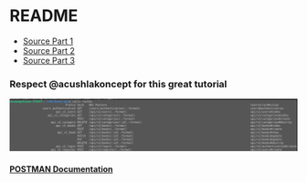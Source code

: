 # README

 - [Source Part 1](https://www.microverse.org/blog/test-driven-development-of-restful-json-api-with-rails)
 - [Source Part 2](https://www.microverse.org/blog/build-a-restful-api-authentication-with-jwt)
 - [Source Part 3](https://www.microverse.org/blog/testing-and-securing-rails-api-endpoints-with-jwt-and-postman)

 ### Respect @acushlakoncept for this great tutorial

![Routes](./Routes.png)

 #### [POSTMAN Documentation](https://documenter.getpostman.com/view/13821409/TzY7dDke)
 